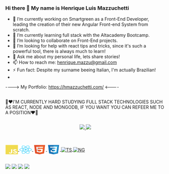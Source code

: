 ### Hi there 👋 My name is Henrique Luis Mazzuchetti

- 🔭 I’m currently working on Smartgreen as a Front-End Developer, leading the creation of their new Angular Front-end System from scratch. 
- 🌱 I’m currently learning full stack with the Altacademy Bootcamp.
- 👯 I’m looking to collaborate on Front-End projects.
- 🤔 I’m looking for help with react tips and tricks, since it's such a powerful tool, there is always much to learn!
- 💬 Ask me about my personal life, lets share stories!
- 📫 How to reach me: henrique.mazzu@gmail.com
- ⚡ Fun fact: Despite my surname beeing Italian, I'm actually Brazilian! 
- 
----> My Portfolio: https://hmazzuchetti.com/ <----

##

👀❤️I'M CURRENTLY HARD STUDYING FULL STACK TECHNOLOGIES SUCH AS REACT, NODE AND MONGODB, IF YOU WANT YOU CAN REFEER ME TO A POSITION❤️👀

##

<div align="center">
  <a href="https://github.com/hmazzuchetti">
  <img height="180em" src="https://github-readme-stats.vercel.app/api?username=hmazzuchetti&show_icons=true&theme=dracula&include_all_commits=true&count_private=true"/>
  <img height="180em" src="https://github-readme-stats.vercel.app/api/top-langs/?username=hmazzuchetti&layout=compact&langs_count=7&theme=dracula"/>
</div>
  
  ##
  
<div style="display: inline_block"><br>
  <img align="center" alt="Js" height="30" width="40" src="https://raw.githubusercontent.com/devicons/devicon/master/icons/javascript/javascript-plain.svg">
  <img align="center" alt="React" height="30" width="40" src="https://raw.githubusercontent.com/devicons/devicon/master/icons/react/react-original.svg">
  <img align="center" alt="HTML" height="30" width="40" src="https://raw.githubusercontent.com/devicons/devicon/master/icons/html5/html5-original.svg">
  <img align="center" alt="CSS" height="30" width="40" src="https://raw.githubusercontent.com/devicons/devicon/master/icons/css3/css3-original.svg">
  <img align="center" alt="TS" height="30" width="30" src="https://upload.wikimedia.org/wikipedia/commons/thumb/4/4c/Typescript_logo_2020.svg/512px-Typescript_logo_2020.svg.png?20210506173343">
  <img align="center" alt="NG" height="30" width="30" src="https://upload.wikimedia.org/wikipedia/commons/thumb/c/cf/Angular_full_color_logo.svg/512px-Angular_full_color_logo.svg.png">
  
  
  
</div>

##

<div> 
  <a href="https://instagram.com/hmazzuchetti" target="_blank"><img src="https://img.shields.io/badge/-Instagram-%23E4405F?style=for-the-badge&logo=instagram&logoColor=white" target="_blank"></a>
 	<a href="https://www.twitch.tv/hlmazzu" target="_blank"><img src="https://img.shields.io/badge/Twitch-9146FF?style=for-the-badge&logo=twitch&logoColor=white" target="_blank"></a>
  <a href = "mailto:henrique.mazzu@gmail.com"><img src="https://img.shields.io/badge/-Gmail-%23333?style=for-the-badge&logo=gmail&logoColor=white" target="_blank"></a>
  <a href="https://www.linkedin.com/in/henrique-luis-mazzuchetti-ba730a191/" target="_blank"><img src="https://img.shields.io/badge/-LinkedIn-%230077B5?style=for-the-badge&logo=linkedin&logoColor=white" target="_blank"></a> 
</div>
